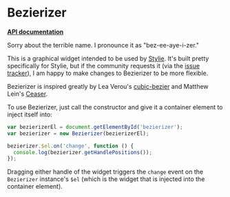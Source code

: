 # Bezierizer

__[API documentation](http://localhost:8080/dist/doc/src/bezierizer.core.js.html#Bezierizer)__

Sorry about the terrible name.  I pronounce it as "bez-ee-aye-i-zer."

This is a graphical widget intended to be used by
[Stylie](http://jeremyckahn.github.io/stylie/).  It's built pretty specifically
for Stylie, but if the community requests it (via the [issue
tracker](https://github.com/jeremyckahn/bezierizer/issues)), I am happy to make
changes to Bezierizer to be more flexible.

Bezierizer is inspired greatly by Lea Verou's
[cubic-bezier](http://cubic-bezier.com/) and Matthew Lein's
[Ceaser](http://matthewlein.com/ceaser/).

To use Bezierizer, just call the constructor and give it a container element to
inject itself into:

````javascript
var bezierizerEl = document.getElementById('bezierizer');
var bezierizer = new Bezierizer(bezierizerEl);

bezierizer.$el.on('change', function () {
  console.log(bezierizer.getHandlePositions());
});
````

Dragging either handle of the widget triggers the `change` event on the
`Bezierizer` instance's `$el` (which is the widget that is injected into the
container element).
